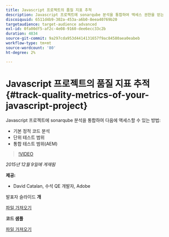```yaml
---
title: Javascript 프로젝트의 품질 지표 추적
description: Javascript 프로젝트에 sonarqube 분석을 통합하여 액세스 권한을 얻는 방법론 · 기본 정적 코드 분석 · 단위 테스트 범위 · AEM(통합 테스트 범위)
discoiquuid: 6511d4b9-302a-453a-a6b0-8eea40769b20
targetaudience: target-audience advanced
exl-id: 0fa00df5-af2c-4e08-9160-dee6ecc33c2b
duration: 4834
source-git-commit: 9a297cda953d4414131657f9ac84580aea0eabeb
workflow-type: tm+mt
source-wordcount: '80'
ht-degree: 2%

---
```


# Javascript 프로젝트의 품질 지표 추적{#track-quality-metrics-of-your-javascript-project}

Javascript 프로젝트에 sonarqube 분석을 통합하여 다음에 액세스할 수 있는 방법:

* 기본 정적 코드 분석
* 단위 테스트 범위
* 통합 테스트 범위(AEM)

>[!VIDEO](https://video.tv.adobe.com/v/19372/?quality=9)

*2015년 12월 9일에 게재됨*

**제공:**

* David Catalan, 수석 QE 개발자, Adobe

발표자 슬라이드 **개**

[파일 가져오기](assets/aem-gems-js-quality-metrics-12-9-15.pdf)

**코드 샘플**

[파일 가져오기](assets/com-adobe-granite-ui-utils-timing-with-licenses.zip)
<!--
[Get back to the Overview](https://helpx.adobe.com/experience-manager/kt/eseminars/gems/aem-index.html)
-->
